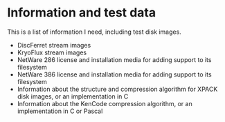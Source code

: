 Information and test data
=========================

This is a list of information I need, including test disk images.

- DiscFerret stream images
- KryoFlux stream images
- NetWare 286 license and installation media for adding support to its filesystem
- NetWare 386 license and installation media for adding support to its filesystem
- Information about the structure and compression algorithm for XPACK disk images, or an implementation in C
- Information about the KenCode compression algorithm, or an implementation in C or Pascal
